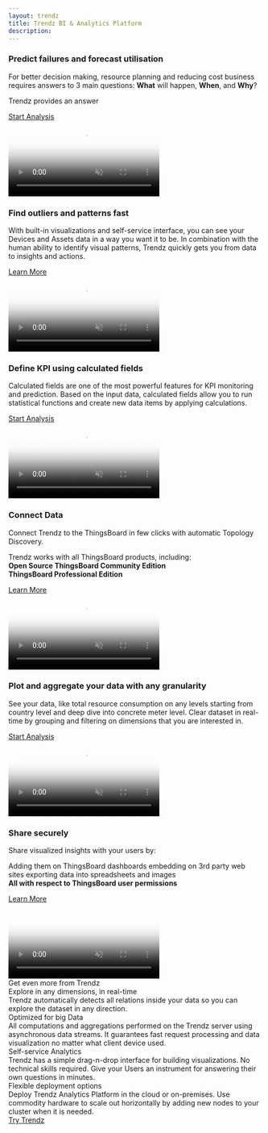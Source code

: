```yaml
---
layout: trendz
title: Trendz BI & Analytics Platform
description: 
---
```


<section class="pe-features trendz-features">
    <div class="main-bg">
        <main>
            <div class="content">
                <h3 class="header"><span class="cBlue" >Predict failures and forecast utilisation</span></h3>
                <p>For better decision making, resource planning and reducing cost business requires answers to 3 main questions:
                   <b>What</b> will happen, <b>When</b>, and <b>Why</b>?</p>
                   <p>Trendz provides an answer</p>
                <a href="/docs/trendz/" class="button cBlue try-button">Start Analysis</a>           
            </div>
            <div class="image-block">
                <div class="image-wrapper">
                    <video poster="/images/trendz/trndz-home-pred.png" autoplay="" loop="" preload="auto" muted="">
                        <source src="https://tb-videos.s3-us-west-1.amazonaws.com/heatmap_v3ww.webm" type="video/webm">                
                    </video>
                </div>
            </div>
        </main>
    </div> 
    <div class="main-bg">
        <main>
            <div class="content">
                <h3 class="header"><span class="cBlue" >Find outliers and patterns fast</span></h3>
                <p>With built-in visualizations and self-service interface, you can see your Devices and Assets data in a way you want it to be. 
                        In combination with the human ability to identify visual patterns, Trendz quickly gets you from data to insights and actions.</p>
                <a href="/docs/trendz/" class="button cBlue try-button">Learn More</a>           
            </div>
            <div class="image-block">
                <div class="image-wrapper">
                    <video poster="/images/trendz/preview/heatmap-preview.png" autoplay="" loop="" preload="auto" muted="">
                        <source src="https://tb-videos.s3-us-west-1.amazonaws.com/heatmap_v3.webm" type="video/webm">                
                    </video>
                </div>
            </div>
        </main>
    </div>
    <div class="main-bg">
            <main>
                <div class="content">
                    <h3 class="header"><span class="cBlue" >Define KPI using calculated fields</span></h3>
                    <p>Calculated fields are one of the most powerful features for KPI monitoring and prediction. 
                    Based on the input data, calculated fields allow you to run statistical functions and create 
                    new data items by applying calculations.</p>
                    <a href="/docs/trendz/" class="button cBlue try-button">Start Analysis</a>           
                </div>
                <div class="image-block">
                    <div class="image-wrapper">
                        <video poster="/images/trendz/state-simple-view.png" autoplay="" loop="" preload="auto" muted="">
                            <source src="https://tb-videos.s3-us-west-1.amazonaws.com/heatmap_v3ww.webm" type="video/webm">                
                        </video>
                    </div>
                </div>
            </main>
        </div> 
    <div class="main-bg">
        <main>
            <div class="content">
                <h3 class="header"><span class="cBlue">Connect Data</span></h3>
                <p>Connect Trendz to the ThingsBoard in few clicks with automatic Topology Discovery.</p>
                <p>
                    Trendz works with all ThingsBoard products, including:<br>
                    <b>Open Source ThingsBoard Community Edition</b><br>
                    <b>ThingsBoard Professional Edition</b>
                </p>
                <a href="/docs/trendz/" class="button cBlue try-button">Learn More</a>
            </div>
            <div class="image-block">
                <div class="image-wrapper">
                    <video poster="/images/trendz/preview/table-preview.png" autoplay="" loop="" preload="auto" muted="">
                        <source src="https://tb-videos.s3-us-west-1.amazonaws.com/table_v3.webm" type="video/webm">
                    </video>
                </div>
            </div>
        </main>
    </div>
    <div class="main-bg">
        <main>
            <div class="content">
                <h3 class="header"><span class="cBlue">Plot and aggregate your data with any granularity</span></h3>
                <p>
                    See your data, like total resource consumption on any levels starting from country level and deep dive into concrete meter level.
                    Clear dataset in real-time by grouping and filtering on dimensions that you are interested in.
                </p>
                <a href="/pricing/?active=trendz" class="button cBlue try-button">Start Analysis</a>
            </div>
            <div class="image-block">
                <div class="image-wrapper">
                    <video poster="/images/trendz/preview/corelation-preview.png" autoplay="" loop="" preload="auto" muted="">
                        <source src="https://tb-videos.s3-us-west-1.amazonaws.com/corelation_v3.webm" type="video/webm">
                    </video>
                </div>
            </div>
        </main>
    </div>
    <div class="main-bg">
        <main>
            <div class="content">
                <h3 class="header"><span class="cBlue">Share securely</span></h3>
                <p>
                    Share visualized insights with your users by:
                </p>
                <p>
                    Adding them on ThingsBoard dashboards
                    embedding on 3rd party web sites
                    exporting data into spreadsheets and images
                    <br>
                    <b>All with respect to ThingsBoard user permissions</b>
                </p>
                <a href="/docs/trendz/" class="button cBlue try-button">Learn More</a>
            </div>
            <div class="image-block">
                <div class="image-wrapper">
                    <video poster="/images/trendz/preview/dashboard-preview.png" autoplay="" loop="" preload="auto" muted="">
                    </video>
                </div>
            </div>
        </main>
    </div>
</section>

<div id="deployment-options"></div>

<div class="more-features">
    <div class="more-features__head">
        Get even more from Trendz
    </div>
    <div class="elements">
        <div class="more-features__element js-bounceLeft">
            <div class="more-features-elements__icon real-time"></div>
            <div class="more-features__separation-block">
                <div class="more-features-element__head">
                    Explore in any dimensions, in real-time
                </div>
                <div class="more-features__text">
                    Trendz automatically detects all relations inside your data so you can explore the dataset in any direction.
                </div>
            </div>
        </div>
        <div class="more-features__element js-bounceRight">
            <div class="more-features-elements__icon data"></div>
            <div class="more-features__separation-block">
                <div class="more-features-element__head">
                    Optimized for big Data
                </div>
                <div class="more-features__text">
                    All computations and aggregations performed on the Trendz server using asynchronous data streams. It guarantees fast request processing and data visualization no matter what client device used.
                </div>
            </div>
        </div>
        <div class="more-features__element js-bounceLeft">
            <div class="more-features-elements__icon analytics"></div>
            <div class="more-features__separation-block">
                <div class="more-features-element__head">
                    Self-service Analytics
                </div>
                <div class="more-features__text">
                    Trendz has a simple drag-n-drop interface for building visualizations. No technical skills required. Give your Users an instrument for answering their own questions in minutes.
                </div>
            </div>
        </div>
        <div class="more-features__element js-bounceRight">
            <div class="more-features-elements__icon deployment"></div>
            <div class="more-features__separation-block">
                <div class="more-features-element__head">
                    Flexible deployment options
                </div>
                <div class="more-features__text">
                    Deploy Trendz Analytics Platform in the cloud or on-premises. Use commodity hardware to scale out horizontally by adding new nodes to your cluster when it is needed.
                </div>
            </div>
        </div>
    </div>
</div>

<div class="try-button-block">
    <a href="/pricing/?active=trendz" class="button try-trendz">Try Trendz</a>
</div>
